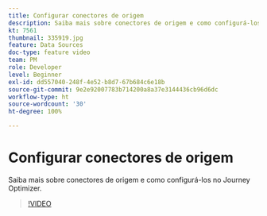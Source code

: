 ```yaml
---
title: Configurar conectores de origem
description: Saiba mais sobre conectores de origem e como configurá-los no Journey Optimizer.
kt: 7561
thumbnail: 335919.jpg
feature: Data Sources
doc-type: feature video
team: PM
role: Developer
level: Beginner
exl-id: dd557040-248f-4e52-b8d7-67b684c6e18b
source-git-commit: 9e2e92007783b714200a8a37e3144436cb96d6dc
workflow-type: ht
source-wordcount: '30'
ht-degree: 100%

---
```


# Configurar conectores de origem

Saiba mais sobre conectores de origem e como configurá-los no Journey Optimizer.

>[!VIDEO](https://video.tv.adobe.com/v/335919?quality=12)
